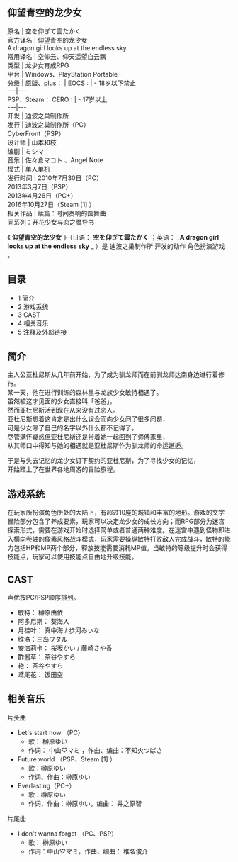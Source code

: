 仰望青空的龙少女  
---  
原名  |  空を仰ぎて雲たかく   
官方译名  |  仰望青空的龙少女   
A dragon girl looks up at the endless sky  
常用译名  |  空仰云、仰天遥望白云飘   
类型  |  龙少女育成RPG   
平台  |  Windows、PlayStation Portable   
分级  |  原版、plus：  |  EOCS  :  |  \- 18岁以下禁止   
---|---  
PSP、Steam：  CERO  :  |  \- 17岁以上   
---|---  
开发  |  迪波之巢制作所   
发行  |  迪波之巢制作所（PC）   
CyberFront（PSP）  
设计师  |  山本和枝   
编剧  |  ミシマ   
音乐  |  佐々倉マコト  、Angel Note   
模式  |  单人单机   
发行时间  |  2010年7月30日（PC）   
2013年3月7日（PSP）  
2013年4月26日（PC+）  
2016年10月27日（Steam  [1]  ）  
相关作品  |  续篇：时间奏响的圆舞曲   
同系列：开花少女与恋之魔导书  
  
《 **仰望青空的龙少女** 》（日语：  **空を仰ぎて雲たかく** ；英语：  _**A dragon girl looks up at the
endless sky** _ ）是  迪波之巢制作所  开发的动作  角色扮演游戏  。

##  目录

  * 1  简介 
  * 2  游戏系统 
  * 3  CAST 
  * 4  相关音乐 
  * 5  注释及外部链接 

##  简介

主人公亚杜尼斯从几年前开始，为了成为驯龙师而在前驯龙师达南身边进行着修行。  
某一天，他在进行训练的森林里与龙族少女敏特相遇了。  
虽然被这才见面的少女直接叫「爸爸」，  
然而亚杜尼斯活到现在从来没有过恋人。  
亚杜尼斯想着这肯定是出什么误会而向少女问了很多问题，  
可是少女除了自己的名字以外什么都不记得了。  
尽管满怀疑惑但亚杜尼斯还是带着她一起回到了师傅家里，  
从其师口中得知与她的相遇就是亚杜尼斯作为驯龙师的命运邂逅。  
  
于是与失去记忆的龙少女订下契约的亚杜尼斯，为了寻找少女的记忆，  
开始踏上了在世界各地周游的冒险旅程。

##  游戏系统

在玩家所扮演角色所处的大陆上，有超过10座的城镇和丰富的地形。游戏的文字冒险部分包含了养成要素，玩家可以决定龙少女的成长方向；而RPG部分为迷宫探索形式，需要在游戏开始时选择简单或者普通两种难度。在迷宫中遇到怪物即进入横向卷轴的像素风格战斗模式，玩家需要操纵敏特打败敌人完成战斗，敏特的能力包括HP和MP两个部分，释放技能需要消耗MP值。当敏特的等级提升时会获得技能点，玩家可以使用技能点自由地升级技能。

##  CAST

声优按PC/PSP顺序排列。

  * 敏特：  榊原由依 
  * 阿多尼斯：  葵海人 
  * 月桂叶：  真中海  /  歩河みぃな 
  * 维洛：三岛ワタル 
  * 安洁莉卡：  桜坂かい  /  藤崎さや香 
  * 酢酱草：  茶谷やすら 
  * 艳：  茶谷やすら 
  * 鸢尾花：  饭田空 

##  相关音乐

片头曲

  * Let's start now  （PC） 
    * 歌：  榊原ゆい 
    * 作词：  中山♡マミ  ，作曲、编曲：不知火つばさ 
  * Future world  （PSP、Steam  [1]  ） 
    * 歌：榊原ゆい 
    * 作词、作曲：榊原ゆい 
  * Everlasting（PC+） 
    * 歌：榊原ゆい 
    * 作词、作曲：榊原ゆい，编曲：  井之原智 

片尾曲

  * I don't wanna forget  （PC、PSP） 
    * 歌：  榊原ゆい 
    * 作词：中山♡マミ，作曲、编曲：  椎名俊介 
